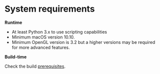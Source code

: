 # System requirements

**Runtime**

- At least Python 3.x to use scripting capabilities
- Minimum macOS version 10.10.
- Minimum OpenGL version is 3.2 but a higher versions may be required for more advanced features.

**Build-time**

Check the build [prerequisites](../build_instructions/index.md#prerequisites).
